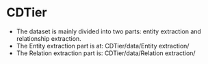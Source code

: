 # CDTier
- The dataset is mainly divided into two parts: entity extraction and relationship extraction. 
- The Entity extraction part is at: CDTier/data/Entity extraction/
- The Relation extraction part is: CDTier/data/Relation extraction/
